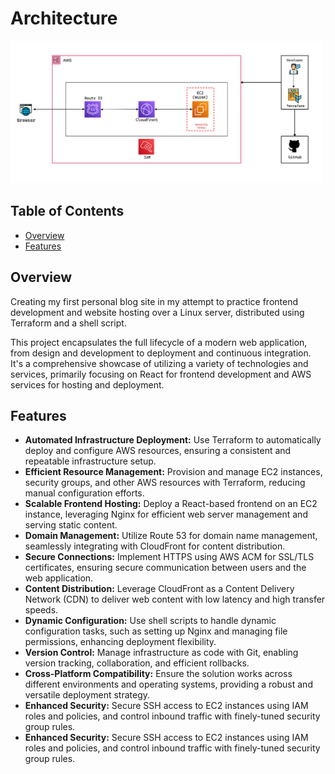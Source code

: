 # Architecture

<img src="src/assets/images/ProjectBlogArch.png" alt="User-Provisioning-Script Architecture" width="500"/>

## Table of Contents

- [Overview](#overview)
- [Features](#features)

## Overview

Creating my first personal blog site in my attempt to practice frontend development and website hosting over a Linux server, distributed using Terraform and a shell script.

This project encapsulates the full lifecycle of a modern web application, from design and development to deployment and continuous integration. It's a comprehensive showcase of utilizing a variety of technologies and services, primarily focusing on React for frontend development and AWS services for hosting and deployment.

## Features

- **Automated Infrastructure Deployment:** Use Terraform to automatically deploy and configure AWS resources, ensuring a consistent and repeatable infrastructure setup.
- **Efficient Resource Management:** Provision and manage EC2 instances, security groups, and other AWS resources with Terraform, reducing manual configuration efforts.
- **Scalable Frontend Hosting:** Deploy a React-based frontend on an EC2 instance, leveraging Nginx for efficient web server management and serving static content.
- **Domain Management:** Utilize Route 53 for domain name management, seamlessly integrating with CloudFront for content distribution.
- **Secure Connections:** Implement HTTPS using AWS ACM for SSL/TLS certificates, ensuring secure communication between users and the web application.
- **Content Distribution:** Leverage CloudFront as a Content Delivery Network (CDN) to deliver web content with low latency and high transfer speeds.
- **Dynamic Configuration:** Use shell scripts to handle dynamic configuration tasks, such as setting up Nginx and managing file permissions, enhancing deployment flexibility.
- **Version Control:** Manage infrastructure as code with Git, enabling version tracking, collaboration, and efficient rollbacks.
- **Cross-Platform Compatibility:** Ensure the solution works across different environments and operating systems, providing a robust and versatile deployment strategy.
- **Enhanced Security:** Secure SSH access to EC2 instances using IAM roles and policies, and control inbound traffic with finely-tuned security group rules.
- **Enhanced Security:** Secure SSH access to EC2 instances using IAM roles and policies, and control inbound traffic with finely-tuned security group rules.

